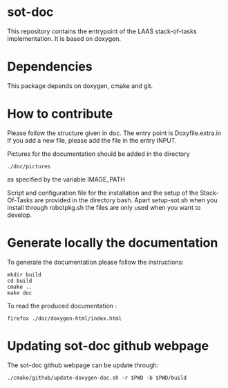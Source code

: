 sot-doc
=======

This repository contains the entrypoint of the LAAS stack-of-tasks implementation.
It is based on doxygen.

# Dependencies
    
This package depends on doxygen, cmake and git.

# How to contribute

Please follow the structure given in doc.
The entry point is Doxyfile.extra.in 
If you add a new file, please add the file in the entry
INPUT. 

Pictures for the documentation should be added in the directory 

    ./doc/pictures
    
as specified by the variable IMAGE_PATH

Script and configuration file for the installation and the setup of the Stack-Of-Tasks are provided in the directory bash.
Apart setup-sot.sh when you install through robotpkg.sh the files are only
used when you want to develop.

# Generate locally the documentation
To generate the documentation please follow the instructions:

    mkdir build
    cd build
    cmake ..
    make doc
    
To read the produced documentation :

    firefox ./doc/doxygen-html/index.html

# 

# Updating sot-doc github webpage

The sot-doc github webpage can be update through:

    ./cmake/github/update-doxygen-doc.sh -r $PWD -b $PWD/build
    


